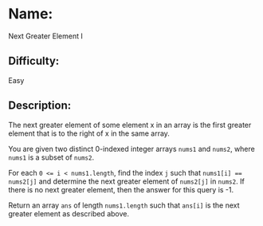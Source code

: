 # Name: 
Next Greater Element I

## Difficulty: 
Easy

## Description: 
The next greater element of some element x in an array is the first greater element that is to the right of x in the same array.

You are given two distinct 0-indexed integer arrays `nums1` and `nums2`, where `nums1` is a subset of `nums2`.

For each `0 <= i < nums1.length`, find the index `j` such that `nums1[i] == nums2[j]` and determine the next greater element of `nums2[j]` in `nums2`. If there is no next greater element, then the answer for this query is -1.

Return an array `ans` of length `nums1.length` such that `ans[i]` is the next greater element as described above.